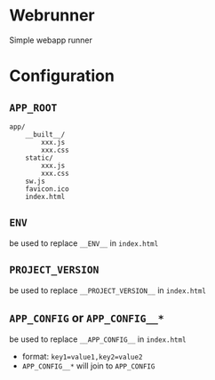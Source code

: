 # Webrunner

Simple webapp runner

# Configuration

## `APP_ROOT`

```
app/
    __built__/
        xxx.js
        xxx.css
    static/
        xxx.js
        xxx.css
    sw.js
    favicon.ico
    index.html
```

## `ENV` 

be used to replace `__ENV__` in `index.html`

## `PROJECT_VERSION` 

be used to replace `__PROJECT_VERSION__` in `index.html`

## `APP_CONFIG` or `APP_CONFIG__*`

be used to replace `__APP_CONFIG__` in `index.html`

* format: `key1=value1,key2=value2`
* `APP_CONFIG__*` will join to `APP_CONFIG`